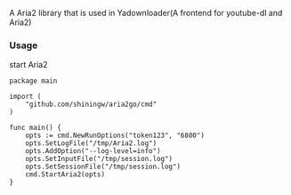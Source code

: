 
A Aria2 library that is used in Yadownloader(A frontend for youtube-dl and Aria2)

### Usage 
start Aria2 
````
package main

import (
	"github.com/shiningw/aria2go/cmd"
)

func main() {
	opts := cmd.NewRunOptions("token123", "6800")
	opts.SetLogFile("/tmp/Aria2.log")
	opts.AddOption("--log-level=info")
	opts.SetInputFile("/tmp/session.log")
	opts.SetSessionFile("/tmp/session.log")
	cmd.StartAria2(opts)
}
````